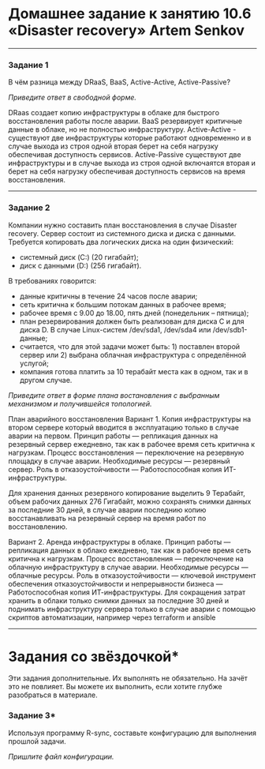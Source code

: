 # Домашнее задание к занятию 10.6 «Disaster recovery» Artem Senkov
---

### Задание 1

В чём разница между DRaaS, BaaS, Active-Active, Active-Passive?

*Приведите ответ в свободной форме.*

DRaas создает копию инфраструктуры в облаке для быстрого восстановления работы после аварии.
BaaS резервирует критичные данные в облаке, но не полностью инфраструктуру. 
Active-Active - существуют две инфраструктуры которые работают одновременно и в случае выхода из строя одной вторая берет на себя нагрузку обеспечивая доступность сервисов.
Active-Passive существуют две инфраструктуры и в случае выхода из строя одной включаятся вторая и берет на себя нагрузку обеспечивая доступность сервисов на время восстановления.

---

### Задание 2

Компании нужно составить план восстановления в случае Disaster recovery. Сервер состоит из системного диска и диска с данными. 
Требуется копировать два логических диска на один физический: 
- системный диск (C:) (20 гигабайт);
- диск с данными (D:) (256 гигабайт). 

В требованиях говорится: 
- данные критичны в течение 24 часов после аварии;
- сеть критична к большим потокам данных в рабочее время;
- рабочее время с 9.00 до 18.00, пять дней (понедельник – пятница);
- план резервирования должен быть реализован для диска C и для диска D. В случае Linux-систем /dev/sda1, /dev/sda4 или /dev/sdb1-данные;
- считается, что для этой задачи может быть: 1) поставлен второй сервер или 2) выбрана облачная инфраструктура с определённой услугой;
- компания готова платить за 10 терабайт места как в одном, так и в другом случае.
 
*Приведите ответ в форме плана востановления с выбранным механизмом и получившейся топологией.*

План аварийного восстановления
Вариант 1. Копия инфраструктуры на втором сервере который вводится в эксплуатацию только в случае аварии на первом.
Принцип работы — репликация данных на резервный сервер ежедневно, так как в рабочее время сеть критична к нагрузкам.
Процесс восстановления — переключение на резервную
площадку в случае аварии.
Необходимые ресурсы — резервный сервер.
Роль в отказоустойчивости — Работоспособная копия ИТ-инфраструктуры.

Для хранения данных резервного копирование выделить 9 Терабайт, объем рабочих данных 276 Гигабайт, можно сохранять снимки данных за последние 30 дней, в случае аварии последнию копию восстанавливать на резервный сервер на время работ по восстановлению.

Вариант 2. Аренда инфраструктуры в облаке.
Принцип работы — репликация данных в облако ежедневно, так как в рабочее время сеть критична к нагрузкам.
Процесс восстановления — переключение на облачную инфраструктуру в случае аварии.
Необходимые ресурсы — облачные ресурсы.
Роль в отказоустойчивости — ключевой инструмент обеспечения
отказоустойчивости и непрерывности бизнеса —
Работоспособная копия ИТ-инфраструктуры.
Для сокращения затрат хранить в облаки только снимки данных за последние 30 дней и поднимать инфраструктуру сервера только в случае аварии с помощью скриптов автоматизации, например через terraform и ansible

---

# Задания со звёздочкой*

Эти задания дополнительные. Их выполнять не обязательно. На зачёт это не повлияет. Вы можете их выполнить, если хотите глубже разобраться в материале.
 

### Задание 3*

Используя программу R-sync, составьте конфигурацию для выполнения прошлой задачи.

*Пришлите файл конфигурации.*



